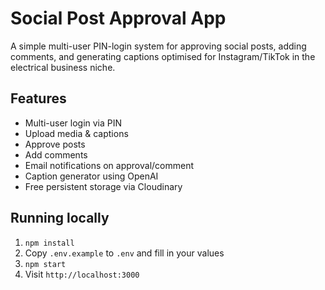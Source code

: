 # Social Post Approval App

A simple multi-user PIN-login system for approving social posts, adding comments, and generating captions optimised for Instagram/TikTok in the electrical business niche.

## Features
- Multi-user login via PIN
- Upload media & captions
- Approve posts
- Add comments
- Email notifications on approval/comment
- Caption generator using OpenAI
- Free persistent storage via Cloudinary

## Running locally
1. `npm install`
2. Copy `.env.example` to `.env` and fill in your values
3. `npm start`
4. Visit `http://localhost:3000`
